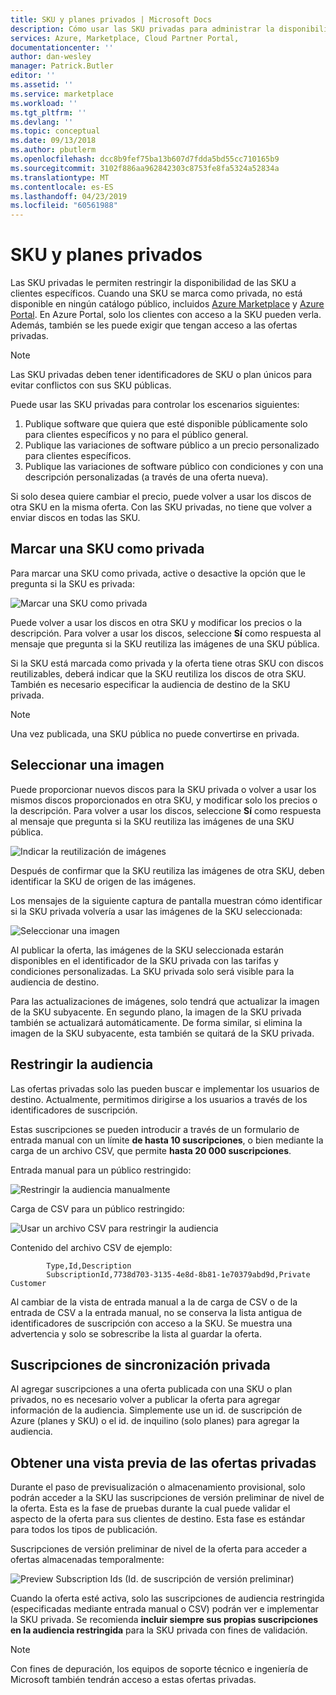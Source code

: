 ```yaml
---
title: SKU y planes privados | Microsoft Docs
description: Cómo usar las SKU privadas para administrar la disponibilidad de la oferta.
services: Azure, Marketplace, Cloud Partner Portal,
documentationcenter: ''
author: dan-wesley
manager: Patrick.Butler
editor: ''
ms.assetid: ''
ms.service: marketplace
ms.workload: ''
ms.tgt_pltfrm: ''
ms.devlang: ''
ms.topic: conceptual
ms.date: 09/13/2018
ms.author: pbutlerm
ms.openlocfilehash: dcc8b9fef75ba13b607d7fdda5bd55cc710165b9
ms.sourcegitcommit: 3102f886aa962842303c8753fe8fa5324a52834a
ms.translationtype: MT
ms.contentlocale: es-ES
ms.lasthandoff: 04/23/2019
ms.locfileid: "60561988"
---
```

<a name="private-skus-and-plans"></a>SKU y planes privados
============

Las SKU privadas le permiten restringir la disponibilidad de las SKU a clientes específicos. Cuando una SKU se marca como privada, no está disponible en ningún catálogo público, incluidos [Azure Marketplace](https://azuremarketplace.microsoft.com) y [Azure Portal](https://portal.azure.com). En Azure Portal, solo los clientes con acceso a la SKU pueden verla. Además, también se les puede exigir que tengan acceso a las ofertas privadas.

>[!NOTE]
>Las SKU privadas deben tener identificadores de SKU o plan únicos para evitar conflictos con sus SKU públicas.

Puede usar las SKU privadas para controlar los escenarios siguientes:

1.  Publique software que quiera que esté disponible públicamente solo para clientes específicos y no para el público general.
2.  Publique las variaciones de software público a un precio personalizado para clientes específicos.
3.  Publique las variaciones de software público con condiciones y con una descripción personalizadas (a través de una oferta nueva).

Si solo desea quiere cambiar el precio, puede volver a usar los discos de otra SKU en la misma oferta. Con las SKU privadas, no tiene que volver a enviar discos en todas las SKU.

<a name="mark-a-sku-private"></a>Marcar una SKU como privada
---------------------

Para marcar una SKU como privada, active o desactive la opción que le pregunta si la SKU es privada:

![Marcar una SKU como privada](./media/cloud-partner-portal-publish-virtual-machine/markingskuprivate.png)

Puede volver a usar los discos en otra SKU y modificar los precios o la descripción. Para volver a usar los discos, seleccione **Sí** como respuesta al mensaje que pregunta si la SKU reutiliza las imágenes de una SKU pública.

Si la SKU está marcada como privada y la oferta tiene otras SKU con discos reutilizables, deberá indicar que la SKU reutiliza los discos de otra SKU. También es necesario especificar la audiencia de destino de la SKU privada.

>[!NOTE]
>Una vez publicada, una SKU pública no puede convertirse en privada.

<a name="select-an-image"></a>Seleccionar una imagen
------------------

Puede proporcionar nuevos discos para la SKU privada o volver a usar los mismos discos proporcionados en otra SKU, y modificar solo los precios o la descripción. Para volver a usar los discos, seleccione **Sí** como respuesta al mensaje que pregunta si la SKU reutiliza las imágenes de una SKU pública.

![Indicar la reutilización de imágenes](./media/cloud-partner-portal-publish-virtual-machine/selectimage1.png)

Después de confirmar que la SKU reutiliza las imágenes de otra SKU, deben identificar la SKU de origen de las imágenes.

Los mensajes de la siguiente captura de pantalla muestran cómo identificar si la SKU privada volvería a usar las imágenes de la SKU seleccionada:

![Seleccionar una imagen](./media/cloud-partner-portal-publish-virtual-machine/selectimage2.png)

Al publicar la oferta, las imágenes de la SKU seleccionada estarán disponibles en el identificador de la SKU privada con las tarifas y condiciones personalizadas. La SKU privada solo será visible para la audiencia de destino.

Para las actualizaciones de imágenes, solo tendrá que actualizar la imagen de la SKU subyacente. En segundo plano, la imagen de la SKU privada también se actualizará automáticamente. De forma similar, si elimina la imagen de la SKU subyacente, esta también se quitará de la SKU privada.

<a name="restricting-the-audience"></a>Restringir la audiencia
------------------------

Las ofertas privadas solo las pueden buscar e implementar los usuarios de destino.
Actualmente, permitimos dirigirse a los usuarios a través de los identificadores de suscripción.

Estas suscripciones se pueden introducir a través de un formulario de entrada manual con un límite **de hasta 10 suscripciones**, o bien mediante la carga de un archivo CSV, que permite **hasta 20 000 suscripciones**.

Entrada manual para un público restringido:

![Restringir la audiencia manualmente](./media/cloud-partner-portal-publish-virtual-machine/restrictaudience1.png)

Carga de CSV para un público restringido:

![Usar un archivo CSV para restringir la audiencia](./media/cloud-partner-portal-publish-virtual-machine/restrictaudience2.png)

Contenido del archivo CSV de ejemplo:

            Type,Id,Description
            SubscriptionId,7738d703-3135-4e8d-8b81-1e70379abd9d,Private Customer

Al cambiar de la vista de entrada manual a la de carga de CSV o de la entrada de CSV a la entrada manual, no se conserva la lista antigua de identificadores de suscripción con acceso a la SKU. Se muestra una advertencia y solo se sobrescribe la lista al guardar la oferta.

<a name="sync-private-subscriptions"></a>Suscripciones de sincronización privada
-------------------------

Al agregar suscripciones a una oferta publicada con una SKU o plan privados, no es necesario volver a publicar la oferta para agregar información de la audiencia. Simplemente use un id. de suscripción de Azure (planes y SKU) o el id. de inquilino (solo planes) para agregar la audiencia.

<a name="previewing-private-offers"></a>Obtener una vista previa de las ofertas privadas
-------------------------

Durante el paso de previsualización o almacenamiento provisional, solo podrán acceder a la SKU las suscripciones de versión preliminar de nivel de la oferta. Esta es la fase de pruebas durante la cual puede validar el aspecto de la oferta para sus clientes de destino. Esta fase es estándar para todos los tipos de publicación.

Suscripciones de versión preliminar de nivel de la oferta para acceder a ofertas almacenadas temporalmente:

![Preview Subscription Ids (Id. de suscripción de versión preliminar)](./media/cloud-partner-portal-publish-virtual-machine/previewoffer1.png)

Cuando la oferta esté activa, solo las suscripciones de audiencia restringida (especificadas mediante entrada manual o CSV) podrán ver e implementar la SKU privada. Se recomienda **incluir siempre sus propias suscripciones en la audiencia restringida** para la SKU privada con fines de validación.

>[!NOTE]
>Con fines de depuración, los equipos de soporte técnico e ingeniería de Microsoft también tendrán acceso a estas ofertas privadas.
